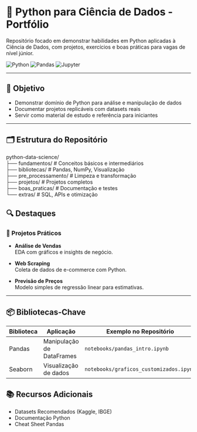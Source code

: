 # 🐍 Python para Ciência de Dados - Portfólio 

Repositório focado em demonstrar habilidades em Python aplicadas à Ciência de Dados, com projetos, exercícios e boas práticas para vagas de nível júnior.

![Python](https://img.shields.io/badge/Python-3.10%2B-blue)
![Pandas](https://img.shields.io/badge/Pandas-2.0%2B-orange)
![Jupyter](https://img.shields.io/badge/Jupyter-Notebook-yellow)

---

## 📌 Objetivo

- Demonstrar domínio de Python para análise e manipulação de dados  
- Documentar projetos replicáveis com datasets reais  
- Servir como material de estudo e referência para iniciantes  

---

## 🗂 Estrutura do Repositório  
python-data-science/  
├── fundamentos/ # Conceitos básicos e intermediários  
├── bibliotecas/ # Pandas, NumPy, Visualização  
├── pre_processamento/ # Limpeza e transformação  
├── projetos/ # Projetos completos  
├── boas_praticas/ # Documentação e testes  
└── extras/ # SQL, APIs e otimização  
## 🔍 Destaques

### 💼 Projetos Práticos

- **Análise de Vendas**  
  EDA com gráficos e insights de negócio.

- **Web Scraping**  
  Coleta de dados de e-commerce com Python.

- **Previsão de Preços**  
  Modelo simples de regressão linear para estimativas.

---

## 📦 Bibliotecas-Chave

| Biblioteca | Aplicação                   | Exemplo no Repositório         |
|------------|-----------------------------|--------------------------------|
| Pandas     | Manipulação de DataFrames   | `notebooks/pandas_intro.ipynb` |
| Seaborn    | Visualização de dados       | `notebooks/graficos_customizados.ipynb` |
## 📚 Recursos Adicionais
- Datasets Recomendados (Kaggle, IBGE)  
- Documentação Python  
- Cheat Sheet Pandas

